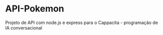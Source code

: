 # API-Pokemon
Projeto de API com node.js e express para o Cappacita - programação de IA conversacional
